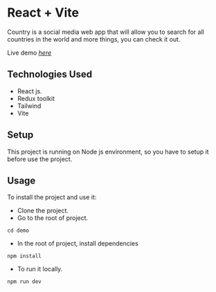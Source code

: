 # React + Vite

Country is a social media web app that will allow you to search for all countries in the world and more things, you can check it out.

Live demo [_here_](https://share-me-fatma.netlify.app)

## Technologies Used

- React js.
- Redux toolkit
- Tailwind
- Vite

## Setup

This project is running on Node js environment, so you have to setup it before use the project.

## Usage

To install the project and use it:

- Clone the project.
- Go to the root of project.

```
cd demo
```

- In the root of project, install dependencies

```
npm install
```

- To run it locally.

```
npm run dev
```
